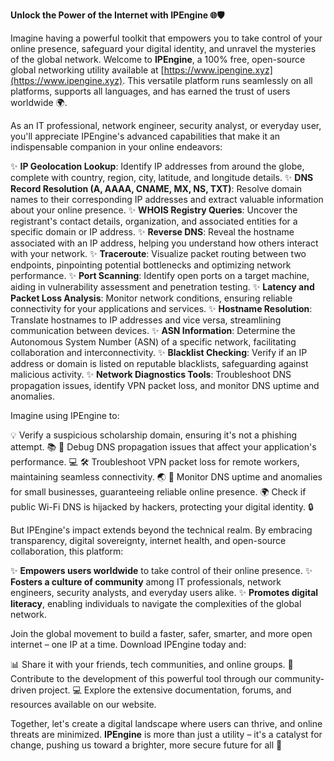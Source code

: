 **Unlock the Power of the Internet with IPEngine 🌐🛡️**

Imagine having a powerful toolkit that empowers you to take control of your online presence, safeguard your digital identity, and unravel the mysteries of the global network. Welcome to **IPEngine**, a 100% free, open-source global networking utility available at [https://www.ipengine.xyz](https://www.ipengine.xyz). This versatile platform runs seamlessly on all platforms, supports all languages, and has earned the trust of users worldwide 🌍.

As an IT professional, network engineer, security analyst, or everyday user, you'll appreciate IPEngine's advanced capabilities that make it an indispensable companion in your online endeavors:

✨ **IP Geolocation Lookup**: Identify IP addresses from around the globe, complete with country, region, city, latitude, and longitude details.
✨ **DNS Record Resolution (A, AAAA, CNAME, MX, NS, TXT)**: Resolve domain names to their corresponding IP addresses and extract valuable information about your online presence.
✨ **WHOIS Registry Queries**: Uncover the registrant's contact details, organization, and associated entities for a specific domain or IP address.
✨ **Reverse DNS**: Reveal the hostname associated with an IP address, helping you understand how others interact with your network.
✨ **Traceroute**: Visualize packet routing between two endpoints, pinpointing potential bottlenecks and optimizing network performance.
✨ **Port Scanning**: Identify open ports on a target machine, aiding in vulnerability assessment and penetration testing.
✨ **Latency and Packet Loss Analysis**: Monitor network conditions, ensuring reliable connectivity for your applications and services.
✨ **Hostname Resolution**: Translate hostnames to IP addresses and vice versa, streamlining communication between devices.
✨ **ASN Information**: Determine the Autonomous System Number (ASN) of a specific network, facilitating collaboration and interconnectivity.
✨ **Blacklist Checking**: Verify if an IP address or domain is listed on reputable blacklists, safeguarding against malicious activity.
✨ **Network Diagnostics Tools**: Troubleshoot DNS propagation issues, identify VPN packet loss, and monitor DNS uptime and anomalies.

Imagine using IPEngine to:

💡 Verify a suspicious scholarship domain, ensuring it's not a phishing attempt. 📚
🤔 Debug DNS propagation issues that affect your application's performance. 💻
🛠️ Troubleshoot VPN packet loss for remote workers, maintaining seamless connectivity. 🌏
👀 Monitor DNS uptime and anomalies for small businesses, guaranteeing reliable online presence.
🌍 Check if public Wi-Fi DNS is hijacked by hackers, protecting your digital identity. 🔒

But IPEngine's impact extends beyond the technical realm. By embracing transparency, digital sovereignty, internet health, and open-source collaboration, this platform:

✨ **Empowers users worldwide** to take control of their online presence.
✨ **Fosters a culture of community** among IT professionals, network engineers, security analysts, and everyday users alike.
✨ **Promotes digital literacy**, enabling individuals to navigate the complexities of the global network.

Join the global movement to build a faster, safer, smarter, and more open internet – one IP at a time. Download IPEngine today and:

📊 Share it with your friends, tech communities, and online groups.
🤝 Contribute to the development of this powerful tool through our community-driven project.
💻 Explore the extensive documentation, forums, and resources available on our website.

Together, let's create a digital landscape where users can thrive, and online threats are minimized. **IPEngine** is more than just a utility – it's a catalyst for change, pushing us toward a brighter, more secure future for all 🌟